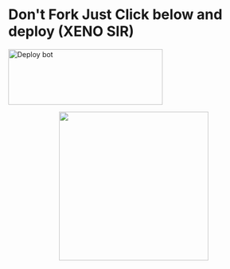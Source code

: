 # Don't Fork Just Click below and deploy (XENO SIR)
<a href="[https://dashboard.heroku.com/new-app?template=https://github.com/X-E-N-OS-I-R/whatsapp-bot-md/deploy](https://dashboard.heroku.com/new?template=https%3A%2F%2Fgithub.com%2Flyfe00011%2Fwhatsapp-bot-md)" target="blank"><img align="center" src="https://i.imgur.com/6rs61MY.png" alt="Deploy bot" height="112" width="310" /></a>

<p align="center">
  <a href="https://wa.me/918136810956">
    <img height="300" src="https://i.imgur.com/ymT4Ass.jpeg">
  </a>
</p>
